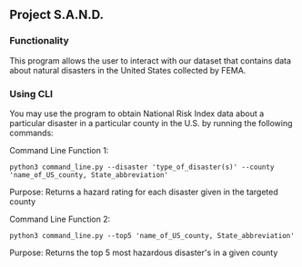 ## Project S.A.N.D.

### Functionality
This program allows the user to interact with our dataset that contains data about natural disasters in the United States collected by FEMA.

### Using CLI
You may use the program to obtain National Risk Index data about a particular disaster in a particular county in the U.S. by running the following commands:

Command Line Function 1:
```
python3 command_line.py --disaster 'type_of_disaster(s)' --county 'name_of_US_county, State_abbreviation'
```
Purpose: Returns a hazard rating for each disaster given in the targeted county


Command Line Function 2: 
```
python3 command_line.py --top5 'name_of_US_county, State_abbreviation'
```

Purpose: Returns the top 5 most hazardous disaster's in a given county




